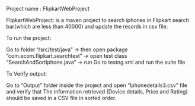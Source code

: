 Project name : FlipkartWebProject

FlipkartWebProject: is a maven project to search iphones in Flipkart search bar(which are less than 40000) and update the resords in csv file.

To run the project:

Go to folder “/src/test/java” -> then open package “com.ecom.flipkart.searchtest” -> open test class “SearchAndSortIphone.java” -> run
Go to testng.xml and run the suite file

To Verify output:

Go to “Output” folder inside the project and open “Iphonedetails3.csv” file and verify that The information retrieved (Device details, Price and Rating) should be saved in a CSV file in sorted order.
